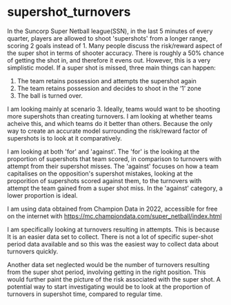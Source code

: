 # supershot_turnovers
In the Suncorp Super Netball league(SSN), in the last 5 minutes of every quarter, players are allowed to shoot 'supershots' from a longer range, scoring 2 goals instead of 1. 
Many people discuss the risk/reward aspect of the super shot in terms of shooter accuracy. There is roughly a 50% chance of getting the shot in, and therefore it evens out. However, this is a very simplistic model. If a super shot is missed, three main things can happen: 
1. The team retains possession and attempts the supershot again
2. The team retains possession and decides to shoot in the ‘1’ zone
3. The ball is turned over. 

I am looking mainly at scenario 3. Ideally, teams would want to be shooting more supershots than creating turnovers. 
I am looking at whether teams acheive this, and which teams do it better than others. Because the only way to create an accurate model surrounding the risk/reward factor of supershots is to look at it comparatively. 

I am looking at both 'for' and 'against'. The 'for' is the looking at the proportion of supershots that team scored, in comparison to turnovers with attempt from their supershot misses. The 'against' focuses on how a team capitalises on the opposition's supershot mistakes, looking at the proporition of supershots scored against them, to the turnovers with attempt the team gained from a super shot miss. In the 'against' category, a lower proportion is ideal. 

I am using data obtained from Champion Data in 2022, accessible for free on the internet with https://mc.championdata.com/super_netball/index.html

I am specifically looking at turnovers resulting in attempts. This is because It is an easier data set to collect. There is not a lot of specific super-shot period data available and so this was the easiest way to collect data about turnovers quickly. 

Another data set neglected would be the number of turnovers resulting from the super shot period, involving getting in the right position. This would further paint the picture of the risk associated with the super shot. A potential way to start investigating would be to look at the proportion of turnovers in supershot time, compared to regular time. 
